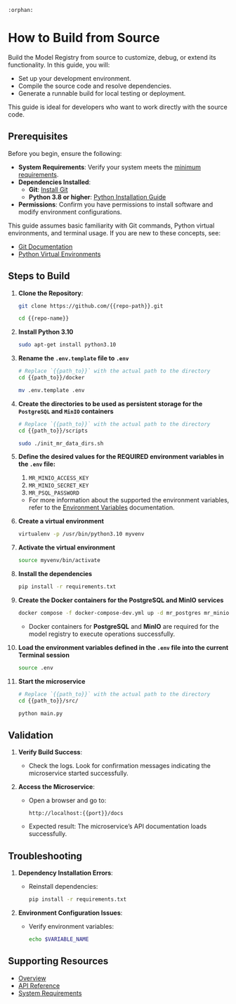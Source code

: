 ```{eval-rst}
:orphan:
```
# How to Build from Source

Build the Model Registry from source to customize, debug, or extend its functionality. In this guide, you will:
- Set up your development environment.
- Compile the source code and resolve dependencies.
- Generate a runnable build for local testing or deployment.

This guide is ideal for developers who want to work directly with the source code.


## Prerequisites

Before you begin, ensure the following:
- **System Requirements**: Verify your system meets the [minimum requirements](./system-requirements.md).
- **Dependencies Installed**:
    - **Git**: [Install Git](https://git-scm.com/book/en/v2/Getting-Started-Installing-Git)
    - **Python 3.8 or higher**: [Python Installation Guide](https://www.python.org/downloads/)
- **Permissions**: Confirm you have permissions to install software and modify environment configurations.

This guide assumes basic familiarity with Git commands, Python virtual environments, and terminal usage. If you are new to these concepts, see:
- [Git Documentation](https://git-scm.com/doc)
- [Python Virtual Environments](https://docs.python.org/3/tutorial/venv.html)


## Steps to Build

1. **Clone the Repository**:
    ```bash
    git clone https://github.com/{{repo-path}}.git
    
    cd {{repo-name}}
    ```

2. **Install Python 3.10**
    ```bash
    sudo apt-get install python3.10
    ```
1. **Rename the `.env.template` file to `.env`**
    ```bash
    # Replace `{{path_to}}` with the actual path to the directory
    cd {{path_to}}/docker

    mv .env.template .env
    ```
1. **Create the directories to be used as persistent storage for the `PostgreSQL` and `MinIO` containers**
    ```bash
    # Replace `{{path_to}}` with the actual path to the directory
    cd {{path_to}}/scripts

    sudo ./init_mr_data_dirs.sh
    ```

1. **Define the desired values for the REQUIRED environment variables in the `.env` file:**
    1. `MR_MINIO_ACCESS_KEY`
    2. `MR_MINIO_SECRET_KEY`
    3. `MR_PSQL_PASSWORD`

    * For more information about the supported the environment variables, refer to the [Environment Variables](./environment-variables.md) documentation.

1. **Create a virtual environment**
    ```bash
    virtualenv -p /usr/bin/python3.10 myvenv
    ```

2. **Activate the virtual environment**
    ```bash
    source myvenv/bin/activate
    ```
3. **Install the dependencies**
    ```bash
    pip install -r requirements.txt
    ```

4. **Create the Docker containers for the **PostgreSQL** and **MinIO** services**
    ```bash
    docker compose -f docker-compose-dev.yml up -d mr_postgres mr_minio
    ```
    * Docker containers for **PostgreSQL** and **MinIO** are required for the model registry to execute operations successfully.

5. **Load the environment variables defined in the `.env` file into the current Terminal session**
    ```bash
    source .env
    ```
    
6. **Start the microservice**
    ```bash
    # Replace `{{path_to}}` with the actual path to the directory
    cd {{path_to}}/src/
    
    python main.py
    ```

## Validation

1. **Verify Build Success**:
   - Check the logs. Look for confirmation messages indicating the microservice started successfully.

2. **Access the Microservice**:
   - Open a browser and go to:
     ```
     http://localhost:{{port}}/docs
     ```
   - Expected result: The microservice’s API documentation loads successfully.


## Troubleshooting

1. **Dependency Installation Errors**:
   - Reinstall dependencies:
     ```bash
     pip install -r requirements.txt
     ```

2. **Environment Configuration Issues**:
   - Verify environment variables:
     ```bash
     echo $VARIABLE_NAME
     ```


## Supporting Resources
* [Overview](Overview.md)
* [API Reference](api-reference.md)
* [System Requirements](system-requirements.md)
